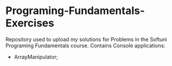 # Programing-Fundamentals-Exercises

Repository used to upload my solutions for Problems in the Softuni Programing Fundamentals course.
Contains Console applications:
- ArrayManipulator;

